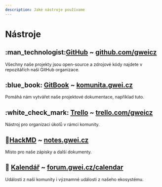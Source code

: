 ```yaml
---
description: Jaké nástroje používame
---
```


# Nástroje

## :man\_technologist:[GitHub](github.md) \~ [github.com/gweicz](https://github.com/gweicz)

Všechny naše projekty jsou open-source a zdrojové kódy najdete v repozitářích naší GitHub organizace.

## :blue\_book: [GitBook](gitbook.md) \~ [komunita.gwei.cz](https://komunita.gwei.cz/)

Pomáhá nám vytvářet naše projektové dokumentace, například tuto.

## :white\_check\_mark: [Trello](trello.md) \~ [trello.com/gweicz](https://trello.com/gweicz)

Nástroj pro organizaci úkolů v rámci komunity.

## :book:[HackMD](hackmd.md) \~ [notes.gwei.cz](https://notes.gwei.cz)

Místo pro naše zápisky a další dokumenty.

## :calendar: [Kalendář](kalendar.md) \~ [forum.gwei.cz/calendar](https://forum.gwei.cz/calendar)

Události z naší komunity i významné události z našeho ekosystému. &#x20;
